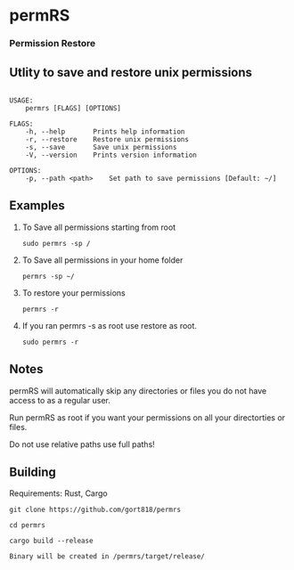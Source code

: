 # permRS
### Permission Restore


## Utlity to save and restore unix permissions

```

USAGE:
    permrs [FLAGS] [OPTIONS]

FLAGS:
    -h, --help       Prints help information
    -r, --restore    Restore unix permissions
    -s, --save       Save unix permissions
    -V, --version    Prints version information

OPTIONS:
    -p, --path <path>    Set path to save permissions [Default: ~/]
```

## Examples


1. To Save all permissions starting from root

   `sudo permrs -sp /`


2. To Save all permissions in your home folder

   `permrs -sp ~/`


3. To restore your permissions

   `permrs -r`
   
4. If you ran permrs -s as root use restore as root.

   `sudo permrs -r`
   
## Notes

permRS will automatically skip any directories or files you do not have access to as a regular user.

Run permRS as root if you want your permissions on all your directorties or files.

Do not use relative paths use full paths!

## Building
Requirements: Rust, Cargo

`git clone https://github.com/gort818/permrs`

`cd permrs`

`cargo build --release`

`Binary will be created in /permrs/target/release/`
